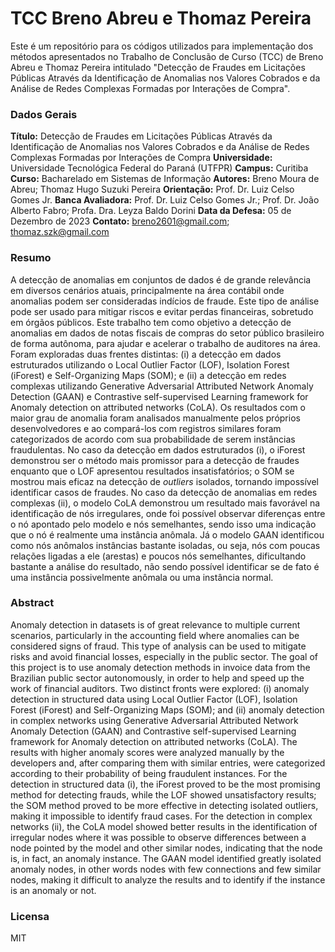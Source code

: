 # TCC Breno Abreu e Thomaz Pereira

Este é um repositório para os códigos utilizados para implementação dos métodos apresentados no Trabalho de Conclusão de Curso (TCC) de Breno Abreu e Thomaz Pereira intitulado "Detecção de Fraudes em Licitações Públicas Através da Identificação de Anomalias nos Valores Cobrados e da Análise de Redes Complexas Formadas por Interações de Compra".

### Dados Gerais

**Título:** Detecção de Fraudes em Licitações Públicas Através da Identificação de Anomalias nos Valores Cobrados e da Análise de Redes Complexas Formadas por Interações de Compra
**Universidade:** Universidade Tecnológica Federal do Paraná (UTFPR)
**Campus:** Curitiba
**Curso:** Bacharelado em Sistemas de Informação
**Autores:** Breno Moura de Abreu; Thomaz Hugo Suzuki Pereira
**Orientação:** Prof. Dr. Luiz Celso Gomes Jr.
**Banca Avaliadora:** Prof. Dr. Luiz Celso Gomes Jr.; Prof. Dr. João Alberto Fabro; Profa. Dra. Leyza Baldo Dorini
**Data da Defesa:** 05 de Dezembro de 2023
**Contato:** breno2601@gmail.com; thomaz.szk@gmail.com

### Resumo

A detecção de anomalias em conjuntos de dados é de grande relevância em diversos cenários atuais, principalmente na área contábil onde anomalias podem ser consideradas indícios de fraude. Este tipo de análise pode ser usado para mitigar riscos e evitar perdas financeiras, sobretudo em órgãos públicos. Este trabalho tem como objetivo a detecção de anomalias em dados de notas fiscais de compras do setor público brasileiro de forma autônoma, para ajudar e acelerar o trabalho de auditores na área. Foram exploradas duas frentes distintas: (i) a detecção em dados estruturados utilizando o Local Outlier Factor (LOF), Isolation Forest (iForest) e Self-Organizing Maps (SOM); e (ii) a detecção em redes complexas utilizando Generative Adversarial Attributed Network Anomaly Detection (GAAN) e Contrastive self-supervised Learning framework for Anomaly detection on attributed networks (CoLA). Os resultados com o maior grau de anomalia foram analisados manualmente pelos próprios desenvolvedores e ao compará-los com registros similares foram categorizados de acordo com sua probabilidade de serem instâncias fraudulentas. No caso da detecção em dados estruturados (i), o iForest demonstrou ser o método mais promissor para a detecção de fraudes enquanto que o LOF apresentou resultados insatisfatórios; o SOM se mostrou mais eficaz na detecção de *outliers* isolados, tornando impossível identificar casos de fraudes. No caso da detecção de anomalias em redes complexas (ii), o modelo CoLA demonstrou um resultado mais favorável na identificação de nós irregulares, onde foi possível observar diferenças entre o nó apontado pelo modelo e nós semelhantes, sendo isso uma indicação que o nó é realmente uma instância anômala. Já o modelo GAAN identificou como nós anômalos instâncias bastante isoladas, ou seja, nós com poucas relações ligadas a ele (arestas) e poucos nós semelhantes, dificultando bastante a análise do resultado, não sendo possível identificar se de fato é uma instância possivelmente anômala ou uma instância normal.

### Abstract

Anomaly detection in datasets is of great relevance to multiple current scenarios, particularly in the accounting field where anomalies can be considered signs of fraud. This type of analysis can be used to mitigate risks and avoid financial losses, especially in the public sector. The goal of this project is to use anomaly detection methods in invoice data from the Brazilian public sector autonomously, in order to help and speed up the work of financial auditors. Two distinct fronts were explored: (i) anomaly detection in structured data using Local Outlier Factor (LOF), Isolation Forest (iForest) and Self-Organizing Maps (SOM); and (ii) anomaly detection in complex networks using Generative Adversarial Attributed Network Anomaly Detection (GAAN) and Contrastive self-supervised Learning framework for Anomaly detection on attributed networks (CoLA). The results with higher anomaly scores were analyzed manually by the developers and, after comparing them with similar entries, were categorized according to their probability of being fraudulent instances. For the detection in structured data (i), the iForest proved to be the most promising method for detecting frauds, while the LOF showed unsatisfactory results; the SOM method proved to be more effective in detecting isolated outliers, making it impossible to identify fraud cases. For the detection in complex networks (ii), the CoLA model showed better results in the identification of irregular nodes where it was possible to observe differences between a node pointed by the model and other similar nodes, indicating that the node is, in fact, an anomaly instance. The GAAN model identified greatly isolated anomaly nodes, in other words nodes with few connections and few similar nodes, making it difficult to analyze the results and to identify if the instance is an anomaly or not. 

### Licensa
MIT
